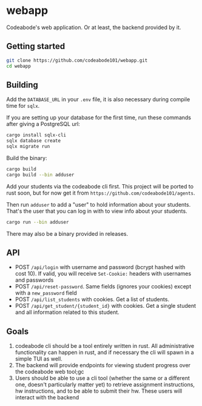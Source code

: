 # webapp
Codeabode's web application. Or at least, the backend provided by it.

## Getting started

```bash
git clone https://github.com/codeabode101/webapp.git
cd webapp
```

## Building

Add the `DATABASE_URL` in your `.env` file, it is also necessary during compile time for `sqlx`.

If you are setting up your database for the first time, run these commands after giving a PostgreSQL url:

```bash
cargo install sqlx-cli
sqlx database create
sqlx migrate run
```

Build the binary:

```bash
cargo build
cargo build --bin adduser
```

Add your students via the codeabode cli first. This project will be ported to rust soon, but for now get it from `https://github.com/codeabode101/agents`.

Then run `adduser` to add a "user" to hold information about your students. That's the user that you can log in with to view info about your students.

```bash
cargo run --bin adduser
```

There may also be a binary provided in releases.

## API

- POST `/api/login` with username and password (bcrypt hashed with cost 10). If valid, you will receive `Set-Cookie:` headers with usernames and passwords
- POST `/api/reset-password`. Same fields (ignores your cookies) except with a `new_password` field
- POST `/api/list_students` with cookies. Get a list of students.
- POST `/api/get_student/{student_id}` with cookies. Get a single student and all information related to this student.

## Goals

1. codeabode cli should be a tool entirely written in rust. All administrative functionality can happen in rust, and if necessary the cli will spawn in a simple TUI as well. 
2. The backend will provide endpoints for viewing student progress over the codeabode web tool;gc
3. Users should be able to use a cli tool (whether the same or a different one, doesn't particularly matter yet) to retrieve assignment instructions, hw instructions, and to be able to submit their hw. These users will interact with the backend
